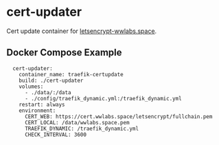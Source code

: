 # cert-updater

Cert update container for [letsencrypt-wwlabs.space](https://wiki.westwoodlabs.de/letsencrypt-wwlabs.space).

## Docker Compose Example

```docker-compose
  cert-updater:
    container_name: traefik-certupdate
    build: ./cert-updater
    volumes:
      - ./data/:/data
      - ./config/traefik_dynamic.yml:/traefik_dynamic.yml
    restart: always
    environment:
      CERT_WEB: https://cert.wwlabs.space/letsencrypt/fullchain.pem
      CERT_LOCAL: /data/wwlabs.space.pem
      TRAEFIK_DYNAMIC: /traefik_dynamic.yml
      CHECK_INTERVAL: 3600
```
